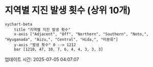 # 지역별 지진 발생 횟수 (상위 10개)

```mermaid
xychart-beta
    title "지역별 지진 발생 횟수"
    x-axis ["Adjacent", "Off", "Northern", "Southern", "Noto,", "Hyuganada", "Aizu,", "Central", "Hida,", "미분류"]
    y-axis "발생 횟수" 0 --> 1212
    bar [1210, 47, 10, 7, 6, 4, 4, 3, 3, 3]
```

업데이트 시간: 2025-07-05 04:07:07
